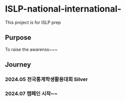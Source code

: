 # ISLP-national-international-
This project is for ISLP prep
## Purpose
To raise the awarenss~~~

## Journey
### 2024.05 전국통계학생활용대회 Silver
### 2024.07 캠페인 시작~~
